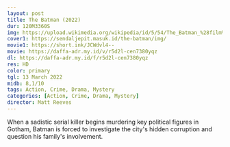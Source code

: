 ```yaml
---
layout: post
title: The Batman (2022)
dur: 120M3360S
img: https://upload.wikimedia.org/wikipedia/id/5/54/The_Batman_%28film%29_poster.jpeg
cover1: https://sendaljepit.masuk.id/the-batman/img/
movie1: https://short.ink/JCWdvl4--
movie: https://daffa-adr.my.id/v/r5d2l-cen7380yqz
dl: https://daffa-adr.my.id/f/r5d2l-cen7380yqz
res: HD
color: primary
tgl: 13 March 2022
midb: 8,1/10
tags: Action, Crime, Drama, Mystery
categories: [Action, Crime, Drama, Mystery]
director: Matt Reeves
---
```


When a sadistic serial killer begins murdering key political figures in Gotham, Batman is forced to investigate the city's hidden corruption and question his family's involvement.
